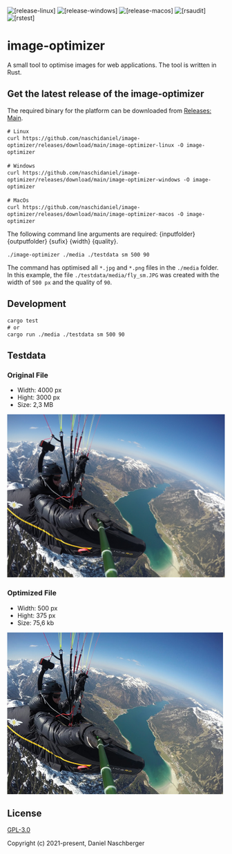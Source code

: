 ![[release-linux]](https://github.com/naschidaniel/image-optimizer/actions/workflows/release.yml/badge.svg?name=release?job=release-linux) 
![[release-windows]](https://github.com/naschidaniel/image-optimizer/actions/workflows/release.yml/badge.svg?name=release?job=release-windows) 
![[release-macos]](https://github.com/naschidaniel/image-optimizer/actions/workflows/release.yml/badge.svg?name=release?job=release-macos) 
![[rsaudit]](https://github.com/naschidaniel/image-optimizer/actions/workflows/rsaudit.yml/badge.svg?name=rsaudit) 
![[rstest]](https://github.com/naschidaniel/image-optimizer/actions/workflows/rstest.yml/badge.svg?name=rstest)

# image-optimizer

A small tool to optimise images for web applications. The tool is written in Rust. 

## Get the latest release of the image-optimizer

The required binary for the platform can be downloaded from [Releases: Main](https://github.com/naschidaniel/image-optimizer/releases/tag/main).

```
# Linux 
curl https://github.com/naschidaniel/image-optimizer/releases/download/main/image-optimizer-linux -O image-optimizer

# Windows
curl https://github.com/naschidaniel/image-optimizer/releases/download/main/image-optimizer-windows -O image-optimizer

# MacOs
curl https://github.com/naschidaniel/image-optimizer/releases/download/main/image-optimizer-macos -O image-optimizer
```

The following command line arguments are required: {inputfolder} {outputfolder} {sufix} {width} {quality}.

```
./image-optimizer ./media ./testdata sm 500 90
```

The command has optimised all `*.jpg` and `*.png` files in the `./media` folder. In this example, the file `./testdata/media/fly_sm.JPG` was created with the width of `500 px` and the quality of `90`.


## Development

```
cargo test
# or
cargo run ./media ./testdata sm 500 90
```
## Testdata

### Original File

- Width: 4000 px
- Hight: 3000 px
- Size: 2,3 MB

![Original](./media/fly.JPG)

### Optimized File

- Width: 500 px
- Hight: 375 px
- Size: 75,6 kb

![Converted File](./testdata/test_ok_fly_sm.JPG)


## License

[GPL-3.0](./LICENSE)

Copyright (c) 2021-present, Daniel Naschberger